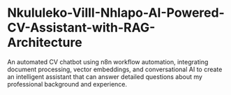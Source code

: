 # Nkululeko-VillI-Nhlapo-AI-Powered-CV-Assistant-with-RAG-Architecture
An automated CV chatbot using n8n workflow automation, integrating document processing, vector embeddings, and conversational AI to create an intelligent assistant that can answer detailed questions about my professional background and experience.
